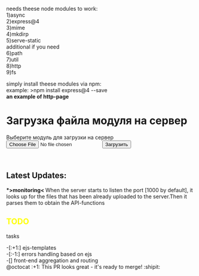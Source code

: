 
needs theese node modules to work:<br>
1)async<br>
2)express@4<br>
3)mime<br>
4)mkdirp<br>
5)serve-static<br>
additional if you need<br>
6)path<br>
7)util<br>
8)http<br>
9)fs<br>

simply install theese modules via npm:<br>
example: >npm install express@4 --save<br>
<b>an example of http-page</b><br>
<h1> Загрузка файла модуля на сервер</h1>
    <div>Выберите модуль для загрузки на сервер</div>
    <form name = "upload">
        <input type="file" name="module" class="btn btn-default">
        <input type="submit" value="Загрузить" class="btn btn-default">
        </form>
<br>
<h2>Latest Updates:</h2>
<p>
<b>*>monitoring< </b> When the server starts to listen the port [1000 by default], it looks up for the files that has been already uploaded to the server.Then it parses them to obtain the API-functions </p>
<h2 style="color:yellow">TODO</h2>
<p>tasks</p>
-[:+1:] ejs-templates<br>
-[:-1:] errors handling based on ejs<br>
-[] front-end aggregation and routing<br>
@octocat :+1: This PR looks great - it's ready to merge! :shipit:
